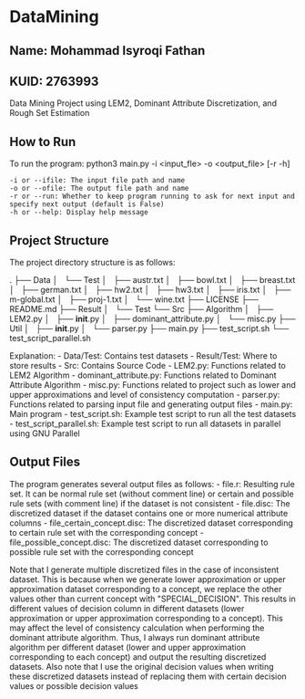# DataMining
## Name: Mohammad Isyroqi Fathan
## KUID: 2763993

Data Mining Project using LEM2, Dominant Attribute Discretization, and Rough Set Estimation

## How to Run
To run the program:
	python3 main.py -i <input_fle> -o <output_file> [-r -h]
	
	-i or --ifile: The input file path and name
	-o or --ofile: The output file path and name
	-r or --run: Whether to keep program running to ask for next input and specify next output (default is False)
	-h or --help: Display help message

## Project Structure
The project directory structure is as follows:

.
├── Data
│   └── Test
│       ├── austr.txt
│       ├── bowl.txt
│       ├── breast.txt
│       ├── german.txt
│       ├── hw2.txt
│       ├── hw3.txt
│       ├── iris.txt
│       ├── m-global.txt
│       ├── proj-1.txt
│       └── wine.txt
├── LICENSE
├── README.md
├── Result
│   └── Test
└── Src
    ├── Algorithm
    │   ├── LEM2.py
    │   ├── __init__.py
    │   ├── dominant_attribute.py
    │   └── misc.py
    ├── Util
    │   ├── __init__.py
    │   └── parser.py
    ├── main.py
    ├── test_script.sh
    └── test_script_parallel.sh

Explanation:
	- Data/Test: Contains test datasets
	- Result/Test: Where to store results
	- Src: Contains Source Code
	- LEM2.py: Functions related to LEM2 Algorithm
	- dominant_attribute.py: Functions related to Dominant Attribute Algorithm
	- misc.py: Functions related to project such as lower and upper approximations and level of consistency computation
	- parser.py: Functions related to parsing input file and generating output files
	- main.py: Main program
	- test_script.sh: Example test script to run all the test datasets
	- test_script_parallel.sh: Example test script to run all datasets in parallel using GNU Parallel

## Output Files
The program generates several output files as follows:
	- file.r: Resulting rule set. It can be normal rule set (without comment line) or certain and possible rule sets (with comment line) if the dataset is not consistent
	- file.disc: The discretized dataset if the dataset contains one or more numerical attribute columns
	- file_certain_concept.disc: The discretized dataset corresponding to certain rule set with the corresponding concept
	- file_possible_concept.disc: The discretized dataset corresponding to possible rule set with the corresponding concept

Note that I generate multiple discretized files in the case of inconsistent dataset. This is because when we generate lower approximation or upper approximation dataset corresponding
to a concept, we replace the other values other than current concept with "SPECIAL_DECISION". This results in different values of decision column in different datasets (lower approximation
or upper approximation corresponding to a concept). This may affect the level of consistency calculation when performing the dominant attribute algorithm. Thus, I always run dominant attribute
algorithm per different dataset (lower and upper approximation corresponding to each concept) and output the resulting discretized datasets. Also note that I use the original decision values
when writing these discretized datasets instead of replacing them with certain decision values or possible decision values

